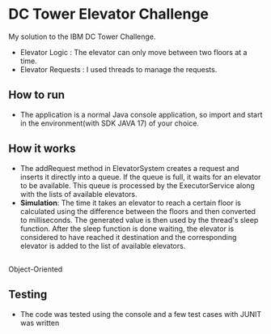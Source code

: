# DC Tower Elevator Challenge 
My solution to the IBM DC Tower Challenge.  

- Elevator Logic : The elevator can only move between two floors at a time. 
- Elevator Requests : I used threads to manage the requests.

## How to run
- The application is a normal Java console application, so import and start in the environment(with SDK JAVA 17) of your choice.

## How it works
- The addRequest method in ElevatorSystem creates a request and inserts it directly into a queue. If the queue is full, it waits for an elevator to be available.
This queue is processed by the ExecutorService along with the lists of available elevators. 
- **Simulation**: The time it takes an elevator to reach a certain floor is calculated using
the difference between the floors and then converted to milliseconds. The generated value is then used by the thread's sleep function.
After the sleep function is done waiting, the elevator is considered to have reached it destination and the corresponding elevator is added to the list of available elevators.

## 
Object-Oriented

## Testing
- The code was tested using the console and a few test cases with JUNIT was written
